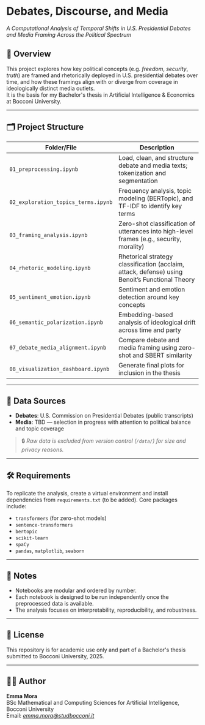 # Debates, Discourse, and Media  
*A Computational Analysis of Temporal Shifts in U.S. Presidential Debates and Media Framing Across the Political Spectrum*

## 🧠 Overview

This project explores how key political concepts (e.g. *freedom*, *security*, *truth*) are framed and rhetorically deployed in U.S. presidential debates over time, and how these framings align with or diverge from coverage in ideologically distinct media outlets.  
It is the basis for my Bachelor's thesis in Artificial Intelligence & Economics at Bocconi University.

---

## 🗂️ Project Structure

| Folder/File | Description |
|-------------|-------------|
| `01_preprocessing.ipynb` | Load, clean, and structure debate and media texts; tokenization and segmentation |
| `02_exploration_topics_terms.ipynb` | Frequency analysis, topic modeling (BERTopic), and TF-IDF to identify key terms |
| `03_framing_analysis.ipynb` | Zero-shot classification of utterances into high-level frames (e.g., security, morality) |
| `04_rhetoric_modeling.ipynb` | Rhetorical strategy classification (acclaim, attack, defense) using Benoit’s Functional Theory |
| `05_sentiment_emotion.ipynb` | Sentiment and emotion detection around key concepts |
| `06_semantic_polarization.ipynb` | Embedding-based analysis of ideological drift across time and party |
| `07_debate_media_alignment.ipynb` | Compare debate and media framing using zero-shot and SBERT similarity |
| `08_visualization_dashboard.ipynb` | Generate final plots for inclusion in the thesis |

---

## 📁 Data Sources

- **Debates**: U.S. Commission on Presidential Debates (public transcripts)
- **Media**: TBD — selection in progress with attention to political balance and topic coverage

> 🔒 *Raw data is excluded from version control (`/data/`) for size and privacy reasons.*

---

## 🛠️ Requirements

To replicate the analysis, create a virtual environment and install dependencies from `requirements.txt` (to be added). Core packages include:

- `transformers` (for zero-shot models)
- `sentence-transformers`
- `bertopic`
- `scikit-learn`
- `spaCy`
- `pandas`, `matplotlib`, `seaborn`

---

## 📌 Notes

- Notebooks are modular and ordered by number.  
- Each notebook is designed to be run independently once the preprocessed data is available.  
- The analysis focuses on interpretability, reproducibility, and robustness.

---

## 📄 License

This repository is for academic use only and part of a Bachelor's thesis submitted to Bocconi University, 2025.

---

## 🙋‍♀️ Author

**Emma Mora**  
BSc Mathematical and Computing Sciences for Artificial Intelligence, Bocconi University  
Email: *emma.mora@studbocconi.it*  